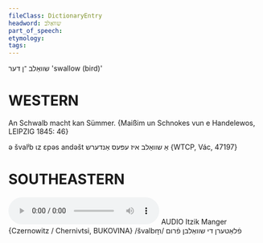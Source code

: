 ```yaml
---
fileClass: DictionaryEntry
headword: שוואַלב
part_of_speech: 
etymology: 
tags: 
---
```

שוואַלב
־ן
דער
'swallow (bird)'

WESTERN
========

An Schwalb macht kan Sümmer.
{Maißim un Schnokes vun e Handelewos, LEIPZIG 1845: 46}

ə švalʲb ɩz ɛpəs andəšt אַ שוואַלב איז עפּעס אַנדערש {WTCP, Vác, 47197}

SOUTHEASTERN
==============

<audio controls src="https://ia802905.us.archive.org/25/items/MangerLexicon/Manger%20-%20Afn%20Sheydveg%20-%20flatern%20di%20shvalbn%20frum.mp3"></audio>
AUDIO Itzik Manger {Czernowitz / Chernivtsi, BUKOVINA}
/švalbm̩/
פֿלאַטערן די שוואַלבן פֿרום